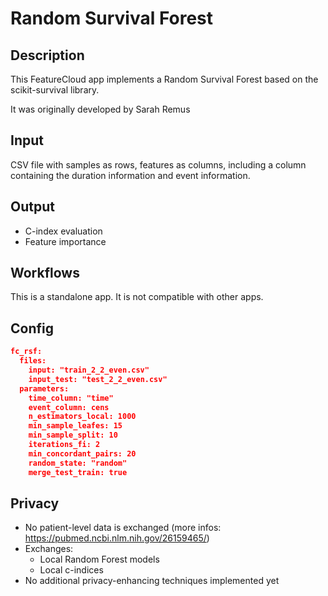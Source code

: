 # Random Survival Forest

## Description
This FeatureCloud app implements a Random Survival Forest based on the scikit-survival library.  

It was originally developed by Sarah Remus

## Input
CSV file with samples as rows, features as columns, including a column containing the duration information and event information.

## Output
- C-index evaluation
- Feature importance

## Workflows
This is a standalone app. It is not compatible with other apps.

## Config
```json
fc_rsf:
  files:
    input: "train_2_2_even.csv"
    input_test: "test_2_2_even.csv"
  parameters:
    time_column: "time"
    event_column: cens
    n_estimators_local: 1000
    min_sample_leafes: 15
    min_sample_split: 10
    iterations_fi: 2
    min_concordant_pairs: 20
    random_state: "random"
    merge_test_train: true
```

## Privacy
- No patient-level data is exchanged (more infos: https://pubmed.ncbi.nlm.nih.gov/26159465/)
- Exchanges:
  - Local Random Forest models
  - Local c-indices  
- No additional privacy-enhancing techniques implemented yet